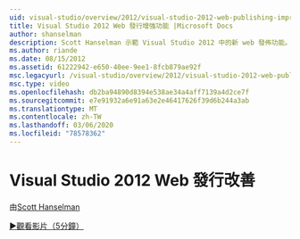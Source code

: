 ```yaml
---
uid: visual-studio/overview/2012/visual-studio-2012-web-publishing-improvements
title: Visual Studio 2012 Web 發行增強功能 |Microsoft Docs
author: shanselman
description: Scott Hanselman 示範 Visual Studio 2012 中的新 web 發佈功能。
ms.author: riande
ms.date: 08/15/2012
ms.assetid: 61222942-e650-40ee-9ee1-8fcb879ae92f
msc.legacyurl: /visual-studio/overview/2012/visual-studio-2012-web-publishing-improvements
msc.type: video
ms.openlocfilehash: db2ba94890d8394e538ae34a4aff7139a4d2ce7f
ms.sourcegitcommit: e7e91932a6e91a63e2e46417626f39d6b244a3ab
ms.translationtype: MT
ms.contentlocale: zh-TW
ms.lasthandoff: 03/06/2020
ms.locfileid: "78578362"
---
```

# <a name="visual-studio-2012-web-publishing-improvements"></a>Visual Studio 2012 Web 發行改善

由[Scott Hanselman](https://github.com/shanselman)

[&#9654;觀看影片（5分鐘）](https://channel9.msdn.com/Blogs/ASP-NET-Site-Videos/visual-studio-2012-web-publishing-improvements)
